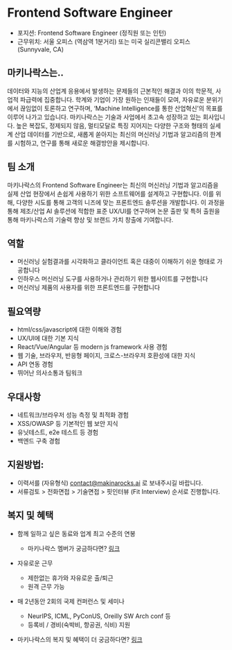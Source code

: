 # Frontend Software Engineer

- 포지션: Frontend Software Engineer (정직원 또는 인턴) 
- 근무위치: 서울 오피스 (역삼역 1분거리) 또는 미국 실리콘밸리 오피스 (Sunnyvale, CA) 

## 마키나락스는.. 

데이터와 지능의 산업계 응용에서 발생하는 문제들의 근본적인 해결과 이의 학문적, 사업적 파급력에 집중합니다. 학계와 기업이 가장 원하는 인재들이 모여, 자유로운 분위기에서 끊임없이 토론하고 연구하며, ‘Machine Intelligence를 통한 산업혁신’의 목표를 이루어 나가고 있습니다. 마키나락스는 기술과 사업에서 초고속 성장하고 있는 회사입니다. 높은 복잡도, 정제되지 않음, 멀티모달로 특징 지어지는 다양한 구조와 형태의 실세계 산업 데이터를 기반으로, 새롭게 쏟아지는 최신의 머신러닝 기법과 알고리즘의 한계를 시험하고, 연구를 통해 새로운 해결방안을 제시합니다.  

## 팀 소개 

마키나락스의 Frontend Software Engineer는 최신의 머신러닝 기법과 알고리즘을 실제 산업 현장에서 손쉽게 사용하기 위한 소프트웨어를 설계하고 구현합니다. 이를 위해, 다양한 시도를 통해 고객의 니즈에 맞는 프론트엔드 솔루션을 개발합니다. 이 과정을 통해 제조/산업 AI 솔루션에 적합한 표준 UX/UI를 연구하며 논문 출판 및 특허 출원을 통해 마키나락스의 기술력 향상 및 브랜드 가치 창출에 기여합니다.

## 역할 

- 머신러닝 실험결과를 시각화하고 클라이언트 혹은 대중이 이해하기 쉬운 형태로 가공합니다
- 인하우스 머신러닝 도구를 사용하거나 관리하기 위한 웹사이트를 구현합니다
- 머신러닝 제품의 사용자를 위한 프론트엔드를 구현합니다

## 필요역량 

- html/css/javascript에 대한 이해와 경험
- UX/UI에 대한 기본 지식
- React/Vue/Angular 등 modern js framework 사용 경험
- 웹 기술, 브라우저, 반응형 페이지, 크로스-브라우저 호환성에 대한 지식
- API 연동 경험
- 뛰어난 의사소통과 팀워크

## 우대사항

- 네트워크/브라우저 성능 측정 및 최적화 경험
- XSS/OWASP 등 기본적인 웹 보안 지식
- 유닛테스트, e2e 테스트 등 경험
- 백엔드 구축 경험

## 지원방법: 

- 이력서를 (자유형식) contact@makinarocks.ai 로 보내주시길 바랍니다. 
- 서류검토 > 전화면접 > 기술면접 > 핏인터뷰 (Fit Interview) 순서로 진행합니다. 

## 복지 및 혜택 

* 함께 일하고 싶은 동료와 업계 최고 수준의 연봉
  * 마키나락스 멤버가 궁금하다면? [링크](http://makinarocks.ai/)

* 자유로운 근무
  * 제한없는 휴가와 자유로운 출/퇴근
  * 원격 근무 가능

* 매 2년동안 2회의 국제 컨퍼런스 및 세미나
  * NeurIPS, ICML, PyConUS, Oreilly SW Arch conf 등
  * 등록비 / 경비(숙박비, 항공권, 식비) 지원

* 마키나락스의 복지 및 혜택이 더 궁금하다면? [링크](./welfare-benefits.md)
